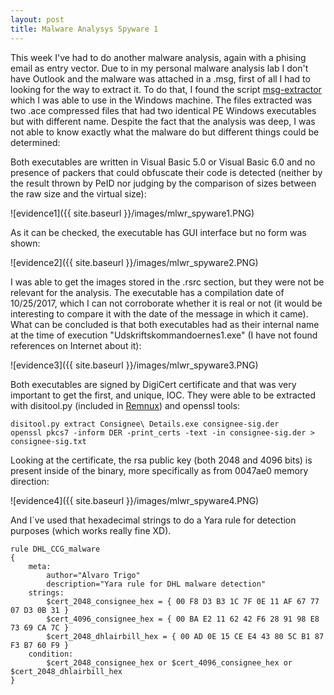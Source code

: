 ```yaml
---
layout: post
title: Malware Analysys Spyware 1
---
```

This week I've had to do another malware analysis, again with a phising email as entry vector. Due to in my personal malware analysis lab I don't have Outlook and the malware was attached in a .msg, first of all I had to looking for the way to extract it. To do that, I found the script [msg-extractor](https://github.com/mattgwwalker/msg-extractor) which I was able to use in the Windows machine. The files extracted was two .ace compressed files that had two identical PE Windows executables but with different name. Despite the fact that the analysis was deep, I was not able to know exactly what the malware do but different things could be determined:

Both executables are written in Visual Basic 5.0 or Visual Basic 6.0 and no presence of packers that could obfuscate their code is detected (neither by the result thrown by PeID nor judging by the comparison of sizes between the raw size and the virtual size):

![evidence1]({{ site.baseurl }}/images/mlwr_spyware1.PNG)

As it can be checked, the executable has GUI interface but no form was shown:

![evidence2]({{ site.baseurl }}/images/mlwr_spyware2.PNG)

I was able to get the images stored in the .rsrc section, but they were not be relevant for the analysis. The executable has a compilation date of 10/25/2017, which I can not corroborate whether it is real or not (it would be interesting to compare it with the date of the message in which it came). What can be concluded is that both executables had as their internal name at the time of execution "Udskriftskommandoernes1.exe" (I have not found references on Internet about it):

![evidence3]({{ site.baseurl }}/images/mlwr_spyware3.PNG)

Both executables are signed by DigiCert certificate and that was very important to get the first, and unique, IOC. They were able to be extracted with disitool.py (included in [Remnux](https://remnux.org/)) and openssl tools:

```
disitool.py extract Consignee\ Details.exe consignee-sig.der
openssl pkcs7 -inform DER -print_certs -text -in consignee-sig.der > consignee-sig.txt
```

Looking at the certificate, the rsa public key (both 2048 and 4096 bits) is present inside of the binary, more specifically as from  0047ae0 memory direction:

![evidence4]({{ site.baseurl }}/images/mlwr_spyware4.PNG)

And I´ve used that hexadecimal strings to do a Yara rule for detection purposes (which works really fine XD).

```
rule DHL_CCG_malware
{
	meta:
		author="Alvaro Trigo"
		description="Yara rule for DHL malware detection"
	strings:
		$cert_2048_consignee_hex = { 00 F8 D3 B3 1C 7F 0E 11 AF 67 77 07 D3 0B 31 }
		$cert_4096_consignee_hex = { 00 BA E2 11 62 42 F6 28 91 98 E8 73 69 CA 7C }
		$cert_2048_dhlairbill_hex = { 00 AD 0E 15 CE E4 43 80 5C B1 87 F3 B7 60 F9 }
	condition:
		$cert_2048_consignee_hex or $cert_4096_consignee_hex or $cert_2048_dhlairbill_hex
}
```
